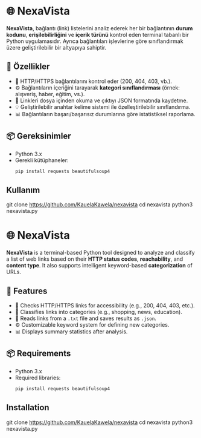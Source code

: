# 🌐 NexaVista

**NexaVista**, bağlantı (link) listelerini analiz ederek her bir bağlantının **durum kodunu**, **erişilebilirliğini** ve **içerik türünü** kontrol eden terminal tabanlı bir Python uygulamasıdır. Ayrıca bağlantıları işlevlerine göre sınıflandırmak üzere geliştirilebilir bir altyapıya sahiptir.

## 🚀 Özellikler

- 🔎 HTTP/HTTPS bağlantılarını kontrol eder (200, 404, 403, vb.).
- ⚙️ Bağlantıların içeriğini tarayarak **kategori sınıflandırması** (örnek: alışveriş, haber, eğitim, vs.).
- 📂 Linkleri dosya içinden okuma ve çıktıyı JSON formatında kaydetme.
- 💡 Geliştirilebilir anahtar kelime sistemi ile özelleştirilebilir sınıflandırma.
- 📊 Bağlantıların başarı/başarısız durumlarına göre istatistiksel raporlama.

## 📦 Gereksinimler

- Python 3.x
- Gerekli kütüphaneler:
  ```bash
  pip install requests beautifulsoup4

## Kullanım

git clone https://github.com/KauelaKawela/nexavista
cd nexavista
python3 nexavista.py



# 🌐 NexaVista

**NexaVista** is a terminal-based Python tool designed to analyze and classify a list of web links based on their **HTTP status codes**, **reachability**, and **content type**. It also supports intelligent keyword-based **categorization** of URLs.

## 🚀 Features

- 🔎 Checks HTTP/HTTPS links for accessibility (e.g., 200, 404, 403, etc.).
- 🧠 Classifies links into categories (e.g., shopping, news, education).
- 📂 Reads links from a `.txt` file and saves results as `.json`.
- ⚙️ Customizable keyword system for defining new categories.
- 📊 Displays summary statistics after analysis.

## 📦 Requirements

- Python 3.x
- Required libraries:
  ```bash
  pip install requests beautifulsoup4

## Installation

git clone https://github.com/KauelaKawela/nexavista
cd nexavista
python3 nexavista.py
